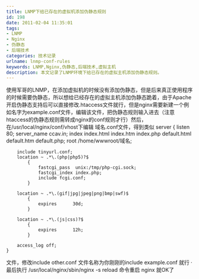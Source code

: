 ```yaml
---
title: LNMP下给已存在的虚拟机添加伪静态规则
id: 198
date: 2011-02-04 11:35:01
tags:
- LNMP
- Nginx
- 伪静态
- 后端技术
categories: 技术记录
urlname: lnmp-conf-rules
keywords: LNMP,Nginx,伪静态,后端技术,虚拟主机
description: 本文记录了LNMP环境下给已存在的虚拟主机添加伪静态规则。
---
```


使用军哥的LNMP，在添加虚拟机的时候没有添加伪静态，但是后来真正使用程序的时候需要伪静态，所以想给已经存在的虚拟主机添加伪静态跪着，由于Apache开启伪静态支持后可以直接修改.htaccess文件就行，但是nginx需要新建一个例如名字为example.conf文件，编辑该文件，把伪静态规则输入进去（注意htaccess的伪静态规则需转成nginx的conf规则才行）然后，在/usr/local/nginx/conf/vhost下编辑 域名.conf文件，得到类似<!--more-->
server
	{
		listen       80;
		server_name ccav.in;
		index index.html index.htm index.php default.html default.htm default.php;
		root  /home/wwwroot/域名;

		include tinyurl.conf;
		location ~ .*\.(php|php5)?$
			{
				fastcgi_pass  unix:/tmp/php-cgi.sock;
				fastcgi_index index.php;
				include fcgi.conf;
			}

		location ~ .*\.(gif|jpg|jpeg|png|bmp|swf)$
			{
				expires      30d;
			}

		location ~ .*\.(js|css)?$
			{
				expires      12h;
			}

		access_log off;
	}

文件，修改include other.conf 文件名称为你刚刚的include example.conf 就行
·最后执行 /usr/local/nginx/sbin/nginx -s  reload 命令重启 nginx 就OK了
